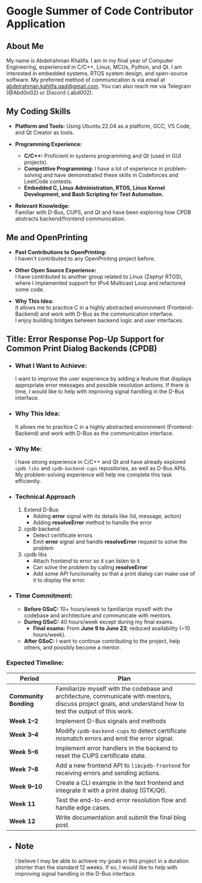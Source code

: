 # Google Summer of Code Contributor Application  

## About Me  
My name is Abdelrahman Khalifa. I am in my final year of Computer Engineering, experienced in C/C++, Linux, MCUs, Python, and Qt. I am interested in embedded systems, RTOS system design, and open-source software. My preferred method of communication is via email at abdelrahman.kahlifa.gad@gmail.com. You can also reach me via Telegram (@Abd0o02) or Discord (.abd002).


## My Coding Skills 
- **Platform and Tools:** Using Ubuntu 22.04 as a platform, GCC, VS Code, and Qt Creator as tools.  
- **Programming Experience:**  
  - **C/C++:** Proficient in systems programming and Qt (used in GUI projects).
  - **Competitive Programming:** I have a lot of experience in problem-solving and have demonstrated these skills in Codeforces and LeetCode contests.    
  - **Embedded C, Linux Administration, RTOS, Linux Kernel Development, and Bash Scripting for Test Automation.**  

- **Relevant Knowledge:**  
  Familiar with D-Bus, CUPS, and Qt and have been exploring how CPDB abstracts backend/frontend communication.  


## Me and OpenPrinting

- **Past Contributions to OpenPrinting:**  
  I haven't contributed to any OpenPrinting project before.

- **Other Open Source Experience:**  
  I have contributed to another group related to Linux (Zephyr RTOS), where I implemented support for IPv4 Multicast Loop and refactored some code.  

- **Why This Idea:**  
  It allows me to practice C in a highly abstracted environment (Frontend-Backend) and work with D-Bus as the communication interface.  
  I enjoy building bridges between backend logic and user interfaces.  


## **Title:** Error Response Pop-Up Support for Common Print Dialog Backends (CPDB)  

- ### **What I Want to Achieve:**  
  I want to improve the user experience by adding a feature that displays appropriate error messages and possible resolution actions. If there is time, I would like to help with improving signal handling in the D-Bus interface.

- ### **Why This Idea:**  
  It allows me to practice C in a highly abstracted environment (Frontend-Backend) and work with D-Bus as the communication interface.  

- ### **Why Me:**  
  I have strong experience in C/C++ and Qt and have already explored `cpdb-libs` and `cpdb-backend-cups` repositories, as well as D-Bus APIs. My problem-solving experience will help me complete this task efficiently.  

- ### **Technical Approach**
  1. Extend D-Bus  
      - Adding **error** signal with its details like (Id, message, action)  
      - Adding **resolveError** method to handle the error  
  2. cpdb backend  
      - Detect certificate errors  
      - Emit **error** signal and handle **resolveError** request to solve the problem  
  3. cpdb libs  
      - Attach frontend to error so it can listen to it  
      - Can solve the problem by calling **resolveError**
      - Add some API functionality so that a print dialog can make use of it to display the error.
- ### **Time Commitment:**  
  - **Before GSoC:** 10+ hours/week to familiarize myself with the codebase and architecture and communicate with mentors.  
  - **During GSoC:** 40 hours/week except during my final exams.  
    - **Final exams:** From **June 9 to June 23**; reduced availability (~10 hours/week).  
  - **After GSoC:** I want to continue contributing to the project, help others, and possibly become a mentor.  

### **Expected Timeline:**  

| **Period** | **Plan** |  
|------------|----------|  
| **Community Bonding** | Familiarize myself with the codebase and architecture, communicate with mentors, discuss project goals, and understand how to test the output of this work. |  
| **Week 1–2** | Implement D-Bus signals and methods  |  
| **Week 3–4** | Modify `cpdb-backend-cups` to detect certificate mismatch errors and emit the error signal. |  
| **Week 5–6** | Implement error handlers in the backend to reset the CUPS certificate state. |  
| **Week 7–8** | Add a new frontend API to `libcpdb-frontend` for receiving errors and sending actions. |  
| **Week 9–10** | Create a CLI example in the text frontend and integrate it with a print dialog (GTK/Qt). |  
| **Week 11** | Test the end-to-end error resolution flow and handle edge cases. |  
| **Week 12** | Write documentation and submit the final blog post. |  

- ## **Note** 
    I believe I may be able to achieve my goals in this project in a duration shorter than the standard 12 weeks. If so, I would like to help with improving signal handling in the D-Bus interface.
